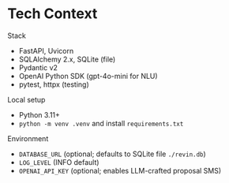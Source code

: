 # Tech Context

Stack

- FastAPI, Uvicorn
- SQLAlchemy 2.x, SQLite (file)
- Pydantic v2
- OpenAI Python SDK (gpt-4o-mini for NLU)
- pytest, httpx (testing)

Local setup

- Python 3.11+
- `python -m venv .venv` and install `requirements.txt`

Environment

- `DATABASE_URL` (optional; defaults to SQLite file `./revin.db`)
- `LOG_LEVEL` (INFO default)
- `OPENAI_API_KEY` (optional; enables LLM-crafted proposal SMS)
